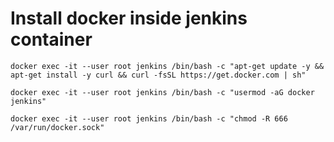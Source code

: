 # Install docker inside jenkins container
```shell
docker exec -it --user root jenkins /bin/bash -c "apt-get update -y && apt-get install -y curl && curl -fsSL https://get.docker.com | sh"

docker exec -it --user root jenkins /bin/bash -c "usermod -aG docker jenkins"

docker exec -it --user root jenkins /bin/bash -c "chmod -R 666 /var/run/docker.sock"
```